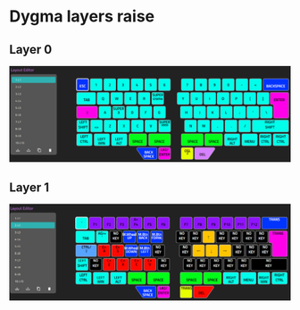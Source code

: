 # Dygma layers raise

## Layer 0
![Layer 0](imgs/Layer0.png)

## Layer 1
![Layer 1](imgs/Layer1.png)

